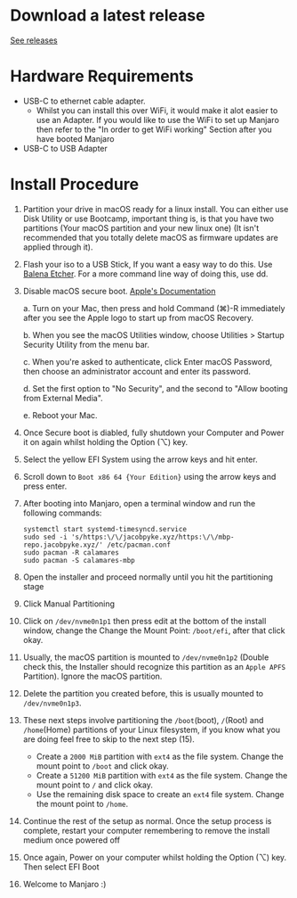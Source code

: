 # Download a latest release

[See releases](https://github.com/JPyke3/mbp-manjaro/releases)

# Hardware Requirements

* USB-C to ethernet cable adapter.
    * Whilst you can install this over WiFi, it would make it alot easier to use an Adapter. If you would like to use the WiFi to set up Manjaro then refer to the "In order to get WiFi working" Section after you have booted Manjaro
* USB-C to USB Adapter

# Install Procedure

1. Partition your drive in macOS ready for a linux install. You can either use Disk Utility or use Bootcamp, important thing is, is that you have two partitions (Your macOS partition and your new linux one) (It isn't recommended that you totally delete macOS as firmware updates are applied through it).
2. Flash your iso to a USB Stick, If you want a easy way to do this. Use [Balena Etcher](https://www.balena.io/etcher/). For a more command line way of doing this, use dd.
3. Disable macOS secure boot. [Apple's Documentation](https://support.apple.com/en-au/HT208330)

   a. Turn on your Mac, then press and hold Command (⌘)-R immediately after you see the Apple logo to start up from macOS Recovery.  
  
   b. When you see the macOS Utilities window, choose Utilities > Startup Security Utility from the menu bar.
  
   c. When you're asked to authenticate, click Enter macOS Password, then choose an administrator account and enter its password.
  
   d. Set the first option to "No Security", and the second to "Allow booting from External Media".
  
   e. Reboot your Mac.
  
4. Once Secure boot is diabled, fully shutdown your Computer and Power it on again whilst holding the Option (⌥) key.
5. Select the yellow EFI System using the arrow keys and hit enter.
6. Scroll down to `Boot x86 64 {Your Edition}` using the arrow keys and press enter.
7. After booting into Manjaro, open a terminal window and run the following commands:

    ```
    systemctl start systemd-timesyncd.service
    sudo sed -i 's/https:\/\/jacobpyke.xyz/https:\/\/mbp-repo.jacobpyke.xyz/' /etc/pacman.conf
    sudo pacman -R calamares
    sudo pacman -S calamares-mbp
    ```

8. Open the installer and proceed normally until you hit the partitioning stage
9. Click Manual Partitioning
10. Click on `/dev/nvme0n1p1` then press edit at the bottom of the install window, change the Change the Mount Point: `/boot/efi`, after that click okay.
11. Usually, the macOS partition is mounted to `/dev/nvme0n1p2` (Double check this, the Installer should recognize this partition as an `Apple APFS` Partition). Ignore the macOS partition.
12. Delete the partition you created before, this is usually mounted to `/dev/nvme0n1p3`.
13. These next steps involve partitioning the `/boot`(boot), `/`(Root) and `/home`(Home) partitions of your Linux filesystem, if you know what you are doing feel free to skip to the next step (15).

    * Create a `2000 MiB` partition with `ext4` as the file system. Change the mount point to `/boot` and click okay.
    * Create a `51200 MiB` partition with `ext4` as the file system. Change the mount point to `/` and click okay.
    * Use the remaining disk space to create an `ext4` file system. Change the mount point to `/home`.
    
14. Continue the rest of the setup as normal. Once the setup process is complete, restart your computer remembering to remove the install medium once powered off
15. Once again, Power on your computer whilst holding the Option (⌥) key. Then select EFI Boot
16. Welcome to Manjaro :)
